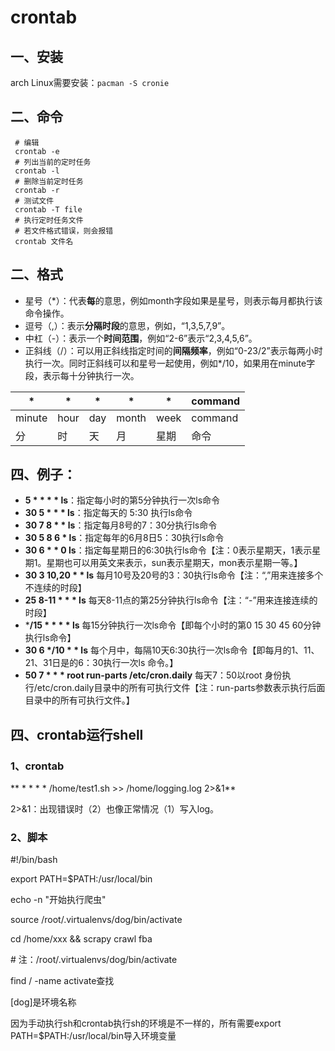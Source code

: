 # crontab

## 一、安装

arch Linux需要安装：`pacman -S cronie`

## 二、命令

``` shell
 # 编辑
 crontab -e 
 # 列出当前的定时任务
 crontab -l 
 # 删除当前定时任务
 crontab -r 
 # 测试文件
 crontab -T file
 # 执行定时任务文件
 # 若文件格式错误，则会报错
 crontab 文件名
```

## 二、格式

- 星号（*）：代表**每**的意思，例如month字段如果是星号，则表示每月都执行该命令操作。
- 逗号（,）：表示**分隔时段**的意思，例如，“1,3,5,7,9”。
- 中杠（-）：表示一个**时间范围**，例如“2-6”表示“2,3,4,5,6”。
- 正斜线（/）：可以用正斜线指定时间的**间隔频率**，例如“0-23/2”表示每两小时执行一次。同时正斜线可以和星号一起使用，例如*/10，如果用在minute字段，表示每十分钟执行一次。

| *      | *    | *    | *     | *    | command |
| ------ | ---- | ---- | ----- | ---- | ------- |
| minute | hour | day  | month | week | command |
| 分     | 时   | 天   | 月    | 星期 | 命令    |

## 四、例子：

- **5     \*  \*  \*  \*    ls**：指定每小时的第5分钟执行一次ls命令
- **30  5  \*  \*  \*    ls**：指定每天的 5:30 执行ls命令
- **30  7  8  \*  \*   ls**：指定每月8号的7：30分执行ls命令
- **30  5  8  6  \*  ls**：指定每年的6月8日5：30执行ls命令
- **30  6  \*  \*  0  ls**：指定每星期日的6:30执行ls命令【注：0表示星期天，1表示星期1。星期也可以用英文来表示，sun表示星期天，mon表示星期一等。】
- **30  3  10,20  \*  \*  ls**
  每月10号及20号的3：30执行ls命令【注：“,”用来连接多个不连续的时段】
- **25  8-11  \*  \*  \*  ls**
  每天8-11点的第25分钟执行ls命令【注：“-”用来连接连续的时段】
- ***/15  \*  \*  \*  \*  ls**
  每15分钟执行一次ls命令【即每个小时的第0 15 30 45 60分钟执行ls命令】
- **30  6  \*/10  \*  \*  ls**
  每个月中，每隔10天6:30执行一次ls命令【即每月的1、11、21、31日是的6：30执行一次ls 命令。】
- **50  7  \*  \*  \*  root  run-parts  /etc/cron.daily**
  每天7：50以root 身份执行/etc/cron.daily目录中的所有可执行文件【注：run-parts参数表示执行后面目录中的所有可执行文件。】

## 四、crontab运行shell

### 1、crontab

** \* \* \* \* /home/test1.sh >> /home/logging.log 2>&1**

2>&1：出现错误时（2）也像正常情况（1）写入log。 

### 2、脚本

\#!/bin/bash

export PATH=$PATH:/usr/local/bin

echo -n "开始执行爬虫"

source /root/.virtualenvs/dog/bin/activate

cd /home/xxx && scrapy crawl fba

\# 注：/root/.virtualenvs/dog/bin/activate

find / -name activate查找

[dog]是环境名称

因为手动执行sh和crontab执行sh的环境是不一样的，所有需要export PATH=$PATH:/usr/local/bin导入环境变量

 